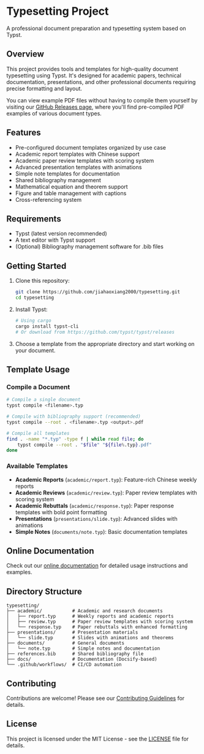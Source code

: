 # Typesetting Project

A professional document preparation and typesetting system based on Typst.

## Overview

This project provides tools and templates for high-quality document typesetting using Typst. It's designed for academic papers, technical documentation, presentations, and other professional documents requiring precise formatting and layout.

You can view example PDF files without having to compile them yourself by visiting our [GitHub Releases page](https://github.com/jiahaoxiang2000/typesetting/releases), where you'll find pre-compiled PDF examples of various document types.

## Features

- Pre-configured document templates organized by use case
- Academic report templates with Chinese support
- Academic paper review templates with scoring system
- Advanced presentation templates with animations
- Simple note templates for documentation
- Shared bibliography management
- Mathematical equation and theorem support
- Figure and table management with captions
- Cross-referencing system

## Requirements

- Typst (latest version recommended)
- A text editor with Typst support
- (Optional) Bibliography management software for .bib files

## Getting Started

1. Clone this repository:

   ```bash
   git clone https://github.com/jiahaoxiang2000/typesetting.git
   cd typesetting
   ```

2. Install Typst:

   ```bash
   # Using cargo
   cargo install typst-cli
   # Or download from https://github.com/typst/typst/releases
   ```

3. Choose a template from the appropriate directory and start working on your document.

## Template Usage

### Compile a Document

```bash
# Compile a single document
typst compile <filename>.typ

# Compile with bibliography support (recommended)
typst compile --root . <filename>.typ <output>.pdf

# Compile all templates
find . -name "*.typ" -type f | while read file; do
    typst compile --root . "$file" "${file%.typ}.pdf"
done
```

### Available Templates

- **Academic Reports** (`academic/report.typ`): Feature-rich Chinese weekly reports
- **Academic Reviews** (`academic/review.typ`): Paper review templates with scoring system
- **Academic Rebuttals** (`academic/response.typ`): Paper response templates with bold point formatting
- **Presentations** (`presentations/slide.typ`): Advanced slides with animations
- **Simple Notes** (`documents/note.typ`): Basic documentation templates

## Online Documentation

Check out our [online documentation](https://jiahaoxiang2000.github.io/typesetting/) for detailed usage instructions and examples.

## Directory Structure

```
typesetting/
├── academic/           # Academic and research documents
│   ├── report.typ      # Weekly reports and academic reports
│   ├── review.typ      # Paper review templates with scoring system
│   └── response.typ    # Paper rebuttals with enhanced formatting
├── presentations/      # Presentation materials
│   └── slide.typ       # Slides with animations and theorems
├── documents/          # General documents
│   └── note.typ        # Simple notes and documentation
├── references.bib      # Shared bibliography file
├── docs/               # Documentation (Docsify-based)
└── .github/workflows/  # CI/CD automation
```

## Contributing

Contributions are welcome! Please see our [Contributing Guidelines](CONTRIBUTING.md) for details.

## License

This project is licensed under the MIT License - see the [LICENSE](LICENSE) file for details.
